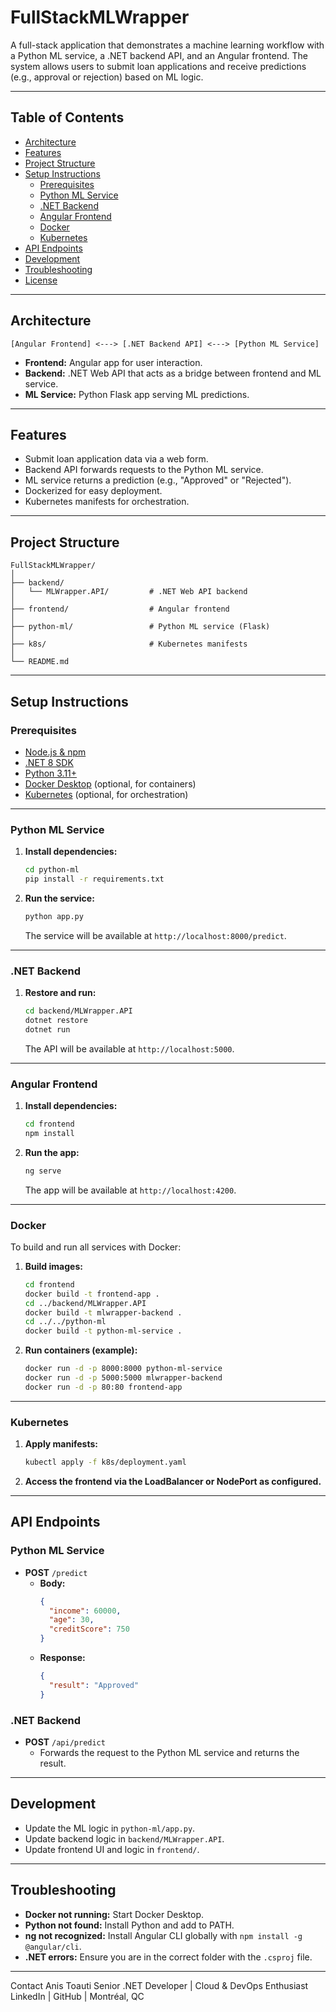 # FullStackMLWrapper

A full-stack application that demonstrates a machine learning workflow with a Python ML service, a .NET backend API, and an Angular frontend. The system allows users to submit loan applications and receive predictions (e.g., approval or rejection) based on ML logic.

---

## Table of Contents

- [Architecture](#architecture)
- [Features](#features)
- [Project Structure](#project-structure)
- [Setup Instructions](#setup-instructions)
  - [Prerequisites](#prerequisites)
  - [Python ML Service](#python-ml-service)
  - [.NET Backend](#net-backend)
  - [Angular Frontend](#angular-frontend)
  - [Docker](#docker)
  - [Kubernetes](#kubernetes)
- [API Endpoints](#api-endpoints)
- [Development](#development)
- [Troubleshooting](#troubleshooting)
- [License](#license)

---

## Architecture

```
[Angular Frontend] <---> [.NET Backend API] <---> [Python ML Service]
```

- **Frontend:** Angular app for user interaction.
- **Backend:** .NET Web API that acts as a bridge between frontend and ML service.
- **ML Service:** Python Flask app serving ML predictions.

---

## Features

- Submit loan application data via a web form.
- Backend API forwards requests to the Python ML service.
- ML service returns a prediction (e.g., "Approved" or "Rejected").
- Dockerized for easy deployment.
- Kubernetes manifests for orchestration.

---

## Project Structure

```
FullStackMLWrapper/
│
├── backend/
│   └── MLWrapper.API/         # .NET Web API backend
│
├── frontend/                  # Angular frontend
│
├── python-ml/                 # Python ML service (Flask)
│
├── k8s/                       # Kubernetes manifests
│
└── README.md
```

---

## Setup Instructions

### Prerequisites

- [Node.js & npm](https://nodejs.org/)
- [.NET 8 SDK](https://dotnet.microsoft.com/download)
- [Python 3.11+](https://www.python.org/downloads/)
- [Docker Desktop](https://www.docker.com/products/docker-desktop) (optional, for containers)
- [Kubernetes](https://kubernetes.io/) (optional, for orchestration)

---

### Python ML Service

1. **Install dependencies:**
   ```sh
   cd python-ml
   pip install -r requirements.txt
   ```
2. **Run the service:**
   ```sh
   python app.py
   ```
   The service will be available at `http://localhost:8000/predict`.

---

### .NET Backend

1. **Restore and run:**
   ```sh
   cd backend/MLWrapper.API
   dotnet restore
   dotnet run
   ```
   The API will be available at `http://localhost:5000`.

---

### Angular Frontend

1. **Install dependencies:**
   ```sh
   cd frontend
   npm install
   ```
2. **Run the app:**
   ```sh
   ng serve
   ```
   The app will be available at `http://localhost:4200`.

---

### Docker

To build and run all services with Docker:

1. **Build images:**
   ```sh
   cd frontend
   docker build -t frontend-app .
   cd ../backend/MLWrapper.API
   docker build -t mlwrapper-backend .
   cd ../../python-ml
   docker build -t python-ml-service .
   ```

2. **Run containers (example):**
   ```sh
   docker run -d -p 8000:8000 python-ml-service
   docker run -d -p 5000:5000 mlwrapper-backend
   docker run -d -p 80:80 frontend-app
   ```

---

### Kubernetes

1. **Apply manifests:**
   ```sh
   kubectl apply -f k8s/deployment.yaml
   ```
2. **Access the frontend via the LoadBalancer or NodePort as configured.**

---

## API Endpoints

### Python ML Service

- **POST** `/predict`
  - **Body:**  
    ```json
    {
      "income": 60000,
      "age": 30,
      "creditScore": 750
    }
    ```
  - **Response:**  
    ```json
    {
      "result": "Approved"
    }
    ```

### .NET Backend

- **POST** `/api/predict`
  - Forwards the request to the Python ML service and returns the result.

---

## Development

- Update the ML logic in `python-ml/app.py`.
- Update backend logic in `backend/MLWrapper.API`.
- Update frontend UI and logic in `frontend/`.

---

## Troubleshooting

- **Docker not running:** Start Docker Desktop.
- **Python not found:** Install Python and add to PATH.
- **ng not recognized:** Install Angular CLI globally with `npm install -g @angular/cli`.
- **.NET errors:** Ensure you are in the correct folder with the `.csproj` file.

---

Contact
Anis Toauti
Senior .NET Developer | Cloud & DevOps Enthusiast
LinkedIn | GitHub | Montréal, QC
